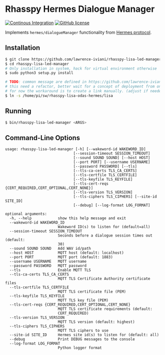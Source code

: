 # Rhasspy Hermes Dialogue Manager

[![Continous Integration](https://github.com/rhasspy/rhasspy-lisa-led-manager/workflows/Tests/badge.svg)](https://github.com/rhasspy/rhasspy-lisa-led-manager/actions)
[![GitHub license](https://img.shields.io/github/license/rhasspy/rhasspy-lisa-led-manager.svg)](https://github.com/rhasspy/rhasspy-lisa-led-manager/blob/master/LICENSE)

Implements `hermes/dialogueManager` functionality from [Hermes protocol](https://docs.snips.ai/reference/hermes).

## Installation

```bash
$ git clone https://github.com/lawrence-iviani/rhasspy-lisa-led-manager
$ cd rhasspy-lisa-led-manager
# Only installation in system, hack for virtual environment otherwise
$ sudo python3 setup.py install

# TODO: common message are defined in https://github.com/lawrence-iviani/rhasspy-lisa-odas-hermes/tree/master/lisa
# this need a refactor, better wait for a concept of deployment from one point (e.g. repository lisa with git links)
# for now the workaround is to create a link manually. (adjust if needed the path)
$ ln -s /home/pi/sw/rhasspy-lisa-odas-hermes/lisa
```

## Running

```bash
$ bin/rhasspy-lisa-led-manager <ARGS>
```

## Command-Line Options

```
usage: rhasspy-lisa-led-manager [-h] [--wakeword-id WAKEWORD_ID]
                               [--session-timeout SESSION_TIMEOUT]
                               [--sound SOUND SOUND] [--host HOST]
                               [--port PORT] [--username USERNAME]
                               [--password PASSWORD] [--tls]
                               [--tls-ca-certs TLS_CA_CERTS]
                               [--tls-certfile TLS_CERTFILE]
                               [--tls-keyfile TLS_KEYFILE]
                               [--tls-cert-reqs {CERT_REQUIRED,CERT_OPTIONAL,CERT_NONE}]
                               [--tls-version TLS_VERSION]
                               [--tls-ciphers TLS_CIPHERS] [--site-id SITE_ID]
                               [--debug] [--log-format LOG_FORMAT]

optional arguments:
  -h, --help            show this help message and exit
  --wakeword-id WAKEWORD_ID
                        Wakeword ID(s) to listen for (default=all)
  --session-timeout SESSION_TIMEOUT
                        Seconds before a dialogue session times out (default:
                        30)
  --sound SOUND SOUND   Add WAV id/path
  --host HOST           MQTT host (default: localhost)
  --port PORT           MQTT port (default: 1883)
  --username USERNAME   MQTT username
  --password PASSWORD   MQTT password
  --tls                 Enable MQTT TLS
  --tls-ca-certs TLS_CA_CERTS
                        MQTT TLS Certificate Authority certificate files
  --tls-certfile TLS_CERTFILE
                        MQTT TLS certificate file (PEM)
  --tls-keyfile TLS_KEYFILE
                        MQTT TLS key file (PEM)
  --tls-cert-reqs {CERT_REQUIRED,CERT_OPTIONAL,CERT_NONE}
                        MQTT TLS certificate requirements (default:
                        CERT_REQUIRED)
  --tls-version TLS_VERSION
                        MQTT TLS version (default: highest)
  --tls-ciphers TLS_CIPHERS
                        MQTT TLS ciphers to use
  --site-id SITE_ID     Hermes site id(s) to listen for (default: all)
  --debug               Print DEBUG messages to the console
  --log-format LOG_FORMAT
                        Python logger format
```
